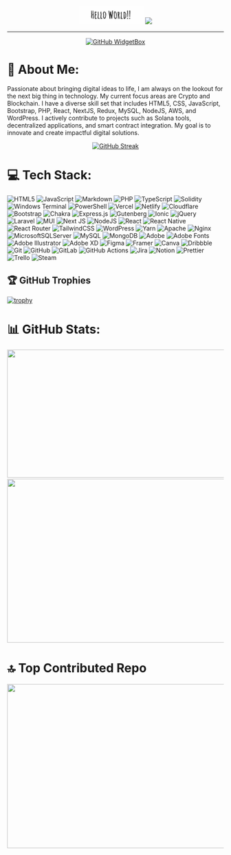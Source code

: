 
<div id="header" align="center">
  <img src="helloworld.gif" width="150"/> <img src="https://media.giphy.com/media/hvRJCLFzcasrR4ia7z/giphy.gif" width="30px"/>
</div>

---

<div align="center">
  
[![GitHub WidgetBox](https://github-widgetbox.vercel.app/api/profile?username=devolution007&theme=viridescent&data=followers,repositories,stars,commits)](https://github.com/devolution007)

</div>

# 💫 About Me:

Passionate about bringing digital ideas to life, I am always on the lookout for the next big thing in technology. My current focus areas are Crypto and Blockchain. I have a diverse skill set that includes HTML5, CSS, JavaScript, Bootstrap, PHP, React, NextJS, Redux, MySQL, NodeJS, AWS, and WordPress. I actively contribute to projects such as Solana tools, decentralized applications, and smart contract integration. My goal is to innovate and create impactful digital solutions.

<div align="center">
  
  [![GitHub Streak](https://streak-stats.demolab.com?user=devolution007\&theme=meta-dark\&border_radius=5\&card_width=1000\&card_height=300\&mode=weekly\&background=80%2C000000%2C0088EB)](https://git.io/streak-stats)

</div>

# 💻 Tech Stack:

![HTML5](https://img.shields.io/badge/html5-%23E34F26.svg?style=for-the-badge\&logo=html5\&logoColor=white) ![JavaScript](https://img.shields.io/badge/javascript-%23323330.svg?style=for-the-badge\&logo=javascript\&logoColor=%23F7DF1E) ![Markdown](https://img.shields.io/badge/markdown-%23000000.svg?style=for-the-badge\&logo=markdown\&logoColor=white) ![PHP](https://img.shields.io/badge/php-%23777BB4.svg?style=for-the-badge\&logo=php\&logoColor=white) ![TypeScript](https://img.shields.io/badge/typescript-%23007ACC.svg?style=for-the-badge\&logo=typescript\&logoColor=white) ![Solidity](https://img.shields.io/badge/Solidity-%23363636.svg?style=for-the-badge\&logo=solidity\&logoColor=white) ![Windows Terminal](https://img.shields.io/badge/Windows%20Terminal-%234D4D4D.svg?style=for-the-badge\&logo=windows-terminal\&logoColor=white) ![PowerShell](https://img.shields.io/badge/PowerShell-%235391FE.svg?style=for-the-badge\&logo=powershell\&logoColor=white) ![Vercel](https://img.shields.io/badge/vercel-%23000000.svg?style=for-the-badge\&logo=vercel\&logoColor=white) ![Netlify](https://img.shields.io/badge/netlify-%23000000.svg?style=for-the-badge\&logo=netlify\&logoColor=#00C7B7) ![Cloudflare](https://img.shields.io/badge/Cloudflare-F38020?style=for-the-badge\&logo=Cloudflare\&logoColor=white) ![Bootstrap](https://img.shields.io/badge/bootstrap-%238511FA.svg?style=for-the-badge\&logo=bootstrap\&logoColor=white) ![Chakra](https://img.shields.io/badge/chakra-%234ED1C5.svg?style=for-the-badge\&logo=chakraui\&logoColor=white) ![Express.js](https://img.shields.io/badge/express.js-%23404d59.svg?style=for-the-badge\&logo=express\&logoColor=%2361DAFB) ![Gutenberg](https://img.shields.io/badge/gutenberg-%23077CB2.svg?style=for-the-badge\&logo=gutenberg\&logoColor=white) ![Ionic](https://img.shields.io/badge/Ionic-%233880FF.svg?style=for-the-badge\&logo=Ionic\&logoColor=white) ![jQuery](https://img.shields.io/badge/jquery-%230769AD.svg?style=for-the-badge\&logo=jquery\&logoColor=white) ![Laravel](https://img.shields.io/badge/laravel-%23FF2D20.svg?style=for-the-badge\&logo=laravel\&logoColor=white) ![MUI](https://img.shields.io/badge/MUI-%230081CB.svg?style=for-the-badge\&logo=mui\&logoColor=white) ![Next JS](https://img.shields.io/badge/Next-black?style=for-the-badge\&logo=next.js\&logoColor=white) ![NodeJS](https://img.shields.io/badge/node.js-6DA55F?style=for-the-badge\&logo=node.js\&logoColor=white) ![React](https://img.shields.io/badge/react-%2320232a.svg?style=for-the-badge\&logo=react\&logoColor=%2361DAFB) ![React Native](https://img.shields.io/badge/react_native-%2320232a.svg?style=for-the-badge\&logo=react\&logoColor=%2361DAFB) ![React Router](https://img.shields.io/badge/React_Router-CA4245?style=for-the-badge\&logo=react-router\&logoColor=white) ![TailwindCSS](https://img.shields.io/badge/tailwindcss-%2338B2AC.svg?style=for-the-badge\&logo=tailwind-css\&logoColor=white) ![WordPress](https://img.shields.io/badge/WordPress-%23117AC9.svg?style=for-the-badge\&logo=WordPress\&logoColor=white) ![Yarn](https://img.shields.io/badge/yarn-%232C8EBB.svg?style=for-the-badge\&logo=yarn\&logoColor=white) ![Apache](https://img.shields.io/badge/apache-%23D42029.svg?style=for-the-badge\&logo=apache\&logoColor=white) ![Nginx](https://img.shields.io/badge/nginx-%23009639.svg?style=for-the-badge\&logo=nginx\&logoColor=white) ![MicrosoftSQLServer](https://img.shields.io/badge/Microsoft%20SQL%20Server-CC2927?style=for-the-badge\&logo=microsoft%20sql%20server\&logoColor=white) ![MySQL](https://img.shields.io/badge/mysql-4479A1.svg?style=for-the-badge\&logo=mysql\&logoColor=white) ![MongoDB](https://img.shields.io/badge/MongoDB-%234ea94b.svg?style=for-the-badge\&logo=mongodb\&logoColor=white) ![Adobe](https://img.shields.io/badge/adobe-%23FF0000.svg?style=for-the-badge\&logo=adobe\&logoColor=white) ![Adobe Fonts](https://img.shields.io/badge/Adobe%20Fonts-000B1D.svg?style=for-the-badge\&logo=Adobe%20Fonts\&logoColor=white) ![Adobe Illustrator](https://img.shields.io/badge/adobe%20illustrator-%23FF9A00.svg?style=for-the-badge\&logo=adobe%20illustrator\&logoColor=white) ![Adobe XD](https://img.shields.io/badge/Adobe%20XD-470137?style=for-the-badge\&logo=Adobe%20XD\&logoColor=#FF61F6) ![Figma](https://img.shields.io/badge/figma-%23F24E1E.svg?style=for-the-badge\&logo=figma\&logoColor=white) ![Framer](https://img.shields.io/badge/Framer-black?style=for-the-badge\&logo=framer\&logoColor=blue) ![Canva](https://img.shields.io/badge/Canva-%2300C4CC.svg?style=for-the-badge\&logo=Canva\&logoColor=white) ![Dribbble](https://img.shields.io/badge/Dribbble-EA4C89?style=for-the-badge\&logo=dribbble\&logoColor=white) ![Git](https://img.shields.io/badge/git-%23F05033.svg?style=for-the-badge\&logo=git\&logoColor=white) ![GitHub](https://img.shields.io/badge/github-%23121011.svg?style=for-the-badge\&logo=github\&logoColor=white) ![GitLab](https://img.shields.io/badge/gitlab-%23181717.svg?style=for-the-badge\&logo=gitlab\&logoColor=white) ![GitHub Actions](https://img.shields.io/badge/github%20actions-%232671E5.svg?style=for-the-badge\&logo=githubactions\&logoColor=white) ![Jira](https://img.shields.io/badge/jira-%230A0FFF.svg?style=for-the-badge\&logo=jira\&logoColor=white) ![Notion](https://img.shields.io/badge/Notion-%23000000.svg?style=for-the-badge\&logo=notion\&logoColor=white) ![Prettier](https://img.shields.io/badge/prettier-%23F7B93E.svg?style=for-the-badge\&logo=prettier\&logoColor=black) ![Trello](https://img.shields.io/badge/Trello-%23026AA7.svg?style=for-the-badge\&logo=Trello\&logoColor=white) ![Steam](https://img.shields.io/badge/steam-%23000000.svg?style=for-the-badge\&logo=steam\&logoColor=white)

## 🏆 GitHub Trophies

<div align="left">
  
  [![trophy](https://github-profile-trophy.vercel.app/?username=devolution007\&theme=algolia\&margin-w=15\&margin-h=15\&column=9)](https://github.com/devolution007/)
  
</div>

# 📊 GitHub Stats:

<img height="297" width="692" src="https://github-readme-stats.vercel.app/api?username=devolution007&theme=dark&hide_border=false&include_all_commits=true&count_private=true" />

<br />


<img height="380" width="691" src="https://github-readme-stats.vercel.app/api/top-langs/?username=devolution007&theme=dark&hide_border=false&include_all_commits=true&count_private=true&layout=compact" />



# 🔝 Top Contributed Repo

<img height="381" width="692" src="https://github-contributor-stats.vercel.app/api?username=devolution007&limit=5&theme=dark&combine_all_yearly_contributions=true" />
